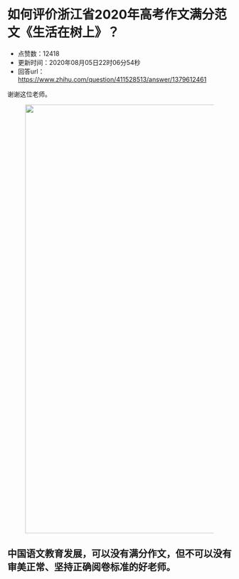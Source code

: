 # 如何评价浙江省2020年高考作文满分范文《生活在树上》？
- 点赞数：12418
- 更新时间：2020年08月05日22时06分54秒
- 回答url：https://www.zhihu.com/question/411528513/answer/1379612461
<body>
 <p data-pid="7Mes6tPp">谢谢这位老师。</p>
 <figure data-size="normal">
  <img src="https://pic1.zhimg.com/50/v2-b7dab77265e8746296764536020a044e_720w.jpg?source=1940ef5c" data-rawwidth="962" data-rawheight="961" data-size="normal" data-original-token="v2-3200563b8045f9a42c0c896e4fc26755" data-default-watermark-src="https://picx.zhimg.com/50/v2-0dc5fd834f766b13ed9e7448898232d4_720w.jpg?source=1940ef5c" class="origin_image zh-lightbox-thumb" width="962" data-original="https://picx.zhimg.com/v2-b7dab77265e8746296764536020a044e_r.jpg?source=1940ef5c">
 </figure>
 <h2>中国语文教育发展，可以没有满分作文，但不可以没有审美正常、坚持正确阅卷标准的好老师。</h2>
</body>